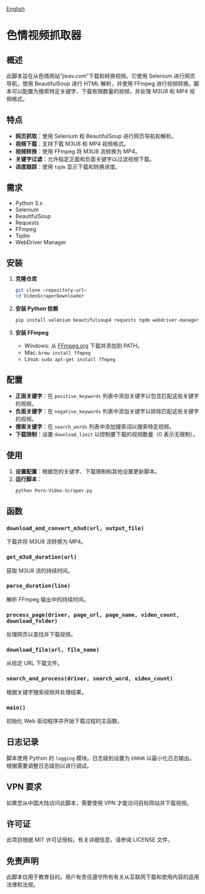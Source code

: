 [English](./README.md)

# 色情视频抓取器

## 概述
此脚本旨在从色情网站“jieav.com”下载和转换视频。它使用 Selenium 进行网页导航，使用 BeautifulSoup 进行 HTML 解析，并使用 FFmpeg 进行视频转换。脚本可以配置为搜索特定关键字、下载有限数量的视频，并处理 M3U8 和 MP4 视频格式。

## 特点
- **网页抓取**：使用 Selenium 和 BeautifulSoup 进行网页导航和解析。
- **视频下载**：支持下载 M3U8 和 MP4 视频格式。
- **视频转换**：使用 FFmpeg 将 M3U8 流转换为 MP4。
- **关键字过滤**：允许指定正面和负面关键字以过滤视频下载。
- **进度跟踪**：使用 `tqdm` 显示下载和转换进度。

## 需求
- Python 3.x
- Selenium
- BeautifulSoup
- Requests
- FFmpeg
- Tqdm
- WebDriver Manager

## 安装
1. **克隆仓库**
   ```sh
   git clone <repository-url>
   cd VideoScraperDownloader
   ```

2. **安装 Python 依赖**
   ```sh
   pip install selenium beautifulsoup4 requests tqdm webdriver-manager
   ```

3. **安装 FFmpeg**
   - Windows: 从 [FFmpeg.org](https://ffmpeg.org/download.html) 下载并添加到 PATH。
   - Mac: `brew install ffmpeg`
   - Linux: `sudo apt-get install ffmpeg`

## 配置
- **正面关键字**：在 `positive_keywords` 列表中添加关键字以包含匹配这些关键字的视频。
- **负面关键字**：在 `negative_keywords` 列表中添加关键字以排除匹配这些关键字的视频。
- **搜索关键字**：在 `search_words` 列表中添加搜索词以搜索特定视频。
- **下载限制**：设置 `download_limit` 以控制要下载的视频数量（0 表示无限制）。

## 使用
1. **设置配置**：根据您的关键字、下载限制和其他设置更新脚本。
2. **运行脚本**：
   ```sh
   python Porn-Video-Scraper.py
   ```

## 函数

### `download_and_convert_m3u8(url, output_file)`
下载并将 M3U8 流转换为 MP4。

### `get_m3u8_duration(url)`
获取 M3U8 流的持续时间。

### `parse_duration(line)`
解析 FFmpeg 输出中的持续时间。

### `process_page(driver, page_url, page_name, video_count, download_folder)`
处理网页以查找并下载视频。

### `download_file(url, file_name)`
从给定 URL 下载文件。

### `search_and_process(driver, search_word, video_count)`
根据关键字搜索视频并处理结果。

### `main()`
初始化 Web 驱动程序并开始下载过程的主函数。

## 日志记录
脚本使用 Python 的 `logging` 模块。日志级别设置为 `ERROR` 以最小化日志输出。根据需要调整日志级别以进行调试。

## VPN 要求
如果您从中国大陆访问此脚本，需要使用 VPN 才能访问目标网站并下载视频。

## 许可证
此项目根据 MIT 许可证授权。有关详细信息，请参阅 LICENSE 文件。

## 免责声明
此脚本仅用于教育目的。用户有责任遵守所有有关从互联网下载和使用内容的适用法律和法规。
